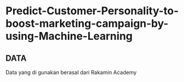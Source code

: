 # Predict-Customer-Personality-to-boost-marketing-campaign-by-using-Machine-Learning

## DATA 
Data yang di gunakan berasal dari Rakamin Academy 

